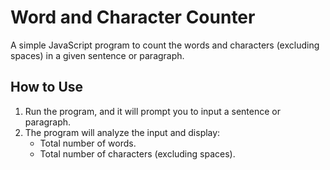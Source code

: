 # Word and Character Counter

A simple JavaScript program to count the words and characters (excluding spaces) in a given sentence or paragraph.



## How to Use
1. Run the program, and it will prompt you to input a sentence or paragraph.
2. The program will analyze the input and display:
   - Total number of words.
   - Total number of characters (excluding spaces).


